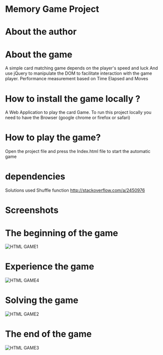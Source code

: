 # Memory Game Project

# About the author

# About the game
A simple card matching game depends on the player's speed and luck
And use jQuery to manipulate the DOM to facilitate interaction with the game player.
Performance measurement based on Time Elapsed and Moves

# How to install the game locally ?

A Web Application to play the card Game. To run this project locally you need to have the Browser (google chrome or  firefox  or safari)

# How to play the game?
Open the project file and press the Index.html file to start the automatic game

# dependencies


Solutions used
Shuffle function
http://stackoverflow.com/a/2450976


# Screenshots

# The beginning of the game
![HTML GAME1](https://github.com/zenger7/memory-game-master/blob/master/img/ScreenShot1.png)
# Experience the game
![HTML GAME4](https://github.com/zenger7/memory-game-master/blob/master/img/ScreenShot4.png)
# Solving the game
![HTML GAME2](https://github.com/zenger7/memory-game-master/blob/master/img/ScreenShot2.png)
# The end of the game
![HTML GAME3](https://github.com/zenger7/memory-game-master/blob/master/img/ScreenShot3.png)

